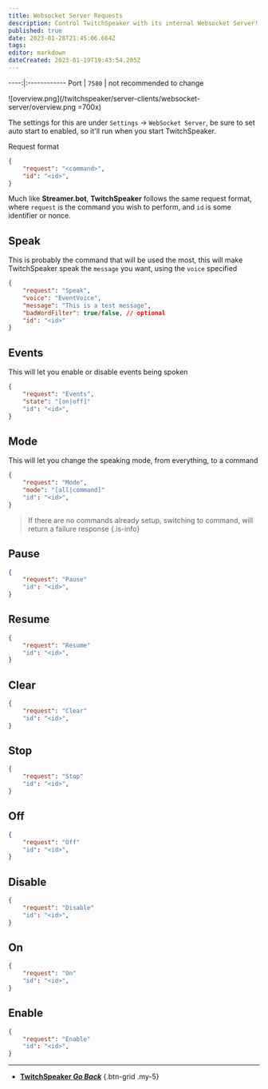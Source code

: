 ```yaml
---
title: Websocket Server Requests
description: Control TwitchSpeaker with its internal Websocket Server!
published: true
date: 2023-01-28T21:45:06.664Z
tags: 
editor: markdown
dateCreated: 2023-01-19T19:43:54.205Z
---
```


----:|:------------
Port | `7580` | not recommended to change

![overview.png](/twitchspeaker/server-clients/websocket-server/overview.png =700x)

The settings for this are under `Settings` -> `WebSocket Server`, be sure to set auto start to enabled, so it'll run when you start TwitchSpeaker.

Request format
```json
{
    "request": "<command>",
    "id": "<id>",
}
```

Much like **Streamer.bot**, **TwitchSpeaker** follows the same request format, where `request` is the command you wish to perform, and `id` is some identifier or nonce.

## Speak
This is probably the command that will be used the most, this will make TwitchSpeaker speak the `message` you want, using the `voice` specified
```json
{
    "request": "Speak",
    "voice": "EventVoice",
    "message": "This is a test message",
    "badWordFilter": true/false, // optional
    "id": "<id>"
}
```

## Events
This will let you enable or disable events being spoken
```json
{
    "request": "Events",
    "state": "[on|off]"
    "id": "<id>",
}
```

## Mode
This will let you change the speaking mode, from everything, to a command
```json
{
    "request": "Mode",
    "mode": "[all|command]"
    "id": "<id>",
}
```

> If there are no commands already setup, switching to command, will return a failure response
{.is-info}

## Pause
```json
{
    "request": "Pause"
    "id": "<id>",
}
```

## Resume
```json
{
    "request": "Resume"
    "id": "<id>",
}
```

## Clear
```json
{
    "request": "Clear"
    "id": "<id>",
}
```

## Stop
```json
{
    "request": "Stop"
    "id": "<id>",
}
```

## Off
```json
{
    "request": "Off"
    "id": "<id>",
}
```

## Disable
```json
{
    "request": "Disable"
    "id": "<id>",
}
```

## On
```json
{
    "request": "On"
    "id": "<id>",
}
```

## Enable
```json
{
    "request": "Enable"
    "id": "<id>",
}
```

---

- [<i class="mdi mdi-chevron-left"></i>**TwitchSpeaker *Go Back***](/TwitchSpeaker)
{.btn-grid .my-5}
